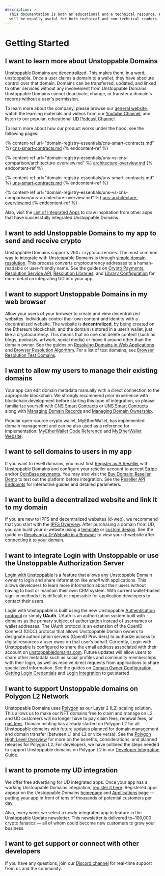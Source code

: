 ```yaml
---
description: >-
  This documentation is both an educational and a technical resource. We hope it
  will be equally useful for both technical and non-technical readers.
---
```


# Getting Started

## I want to learn more about Unstoppable Domains

Unstoppable Domains are decentralized. This makes them, in a word, unstoppable. Once a user claims a domain to a wallet, they have absolute control over that domain. Domains can be transferred, updated, and linked to other services without any involvement from Unstoppable Domains. Unstoppable Domains cannot deactivate, change, or transfer a domain's records without a user's permission.

To learn more about the company, please browse our [general website](https://unstoppabledomains.com), watch the learning materials and videos from our [Youtube Channel](https://www.youtube.com/c/UnstoppableDomains/videos), and listen to our popular, educational [UD Podcast Channel](https://open.spotify.com/show/2ZlyOpkkprGKS5KODk1PSS).

To learn more about how our product works under the hood, see the following pages:

{% content-ref url="domain-registry-essentials/cns-smart-contracts.md" %}
[cns-smart-contracts.md](domain-registry-essentials/cns-smart-contracts.md)
{% endcontent-ref %}

{% content-ref url="domain-registry-essentials/uns-vs-cns-comparison/architecture-overview.md" %}
[architecture-overview.md](domain-registry-essentials/uns-vs-cns-comparison/architecture-overview.md)
{% endcontent-ref %}

{% content-ref url="domain-registry-essentials/uns-smart-contracts.md" %}
[uns-smart-contracts.md](domain-registry-essentials/uns-smart-contracts.md)
{% endcontent-ref %}

{% content-ref url="domain-registry-essentials/uns-vs-cns-comparison/uns-architecture-overview.md" %}
[uns-architecture-overview.md](domain-registry-essentials/uns-vs-cns-comparison/uns-architecture-overview.md)
{% endcontent-ref %}

Also, visit the [List of Integrated Apps](https://unstoppabledomains.com/apps) to draw inspiration from other apps that have successfully integrated Unstoppable Domains.

## I want to add Unstoppable Domains to my app to send and receive crypto

Unstoppable Domains supports 260+ cryptocurrencies. The most common way to integrate with Unstoppable Domains is through [simple domain resolution](domain-registry-essentials/resolving-domain-records.md). This process converts cryptocurrency addresses to a human-readable or user-friendly name. See the guides on [Crypto Payments](send-and-receive-crypto-payments/crypto-payments.md), [Resolution Service API](send-and-receive-crypto-payments/crypto-payments.md#domain-resolution-using-resolution-service), [Resolution Libraries](send-and-receive-crypto-payments/resolution-libraries/), and [Library Configuration](send-and-receive-crypto-payments/resolution-libraries/library-configuration.md) for more detail on integrating UD into your app.

## I want to support Unstoppable Domains in my web browser

Allow your users of your browser to create and view decentralized websites. Individuals control their own content and identity with a decentralized website. The website is **decentralized**, by being created on the Ethereum blockchain, and the domain is stored in a user’s wallet, just like a cryptocurrency. This means that no one can delete content (such as blogs, podcasts, artwork, social media) or move it around other than the domain owner. See the guides on [Resolving Domains in Web Applications](support-unstoppable-domains-in-a-web-browser/resolving-domains-in-web-applications.md) and [Browser Resolution Algorithm](support-unstoppable-domains-in-a-web-browser/browser-resolution-algorithm.md). For a list of test domains, see [Browser Resolution Test Domains](support-unstoppable-domains-in-a-web-browser/test-domains.md).

## I want to allow my users to manage their existing domains

Your app can edit domain metadata manually with a direct connection to the appropriate blockchain. We strongly recommend prior experience with blockchain development before starting this type of integration, so please familiarize yourself with [CNS Smart Contracts](domain-registry-essentials/cns-smart-contracts.md) or [UNS Smart Contracts](domain-registry-essentials/uns-smart-contracts.md) along with [Managing Domain Records](allow-my-users-to-manage-existing-domains/managing-domain-records.md) and [Managing Domain Ownership](allow-my-users-to-manage-existing-domains/managing-domain-ownership/).

Popular open-source crypto wallet, MyEtherWallet, has implemented domain management and can be also used as a reference for implementation: [MyEtherWallet Code Reference](https://github.com/MyEtherWallet/MyEtherWallet/tree/master/src/dapps/Unstoppable) and [MyEtherWallet Website](https://www.myetherwallet.com).

## I want to sell domains to users in my app

If you want to resell domains, you must first [Register as A Reseller](sell-domains-to-users-in-my-app/register-as-reseller.md) with Unstoppable Domains and configure your reseller account to accept [Stripe](sell-domains-to-users-in-my-app/reseller-integration-guides/stripe-payments-guide.md) and/or [CoinBase payments](sell-domains-to-users-in-my-app/reseller-integration-guides/coinbase-payments-guide.md). You may also visit the [Buy Domain: Reseller Demo](https://unstoppabledomains.github.io/reseller-demo/#/reseller-demo) to test out the platform before integration. See the [Reseller API Endpoints](sell-domains-to-users-in-my-app/reseller-api-endpoints.md) for interactive guides and detailed parameters.

## I want to build a decentralized website and link it to my domain

If you are new to IPFS and decentralized websites (d-web), we recommend that you start with the [IPFS Overview](build-a-decentralized-website/overview-of-ipfs-and-d-web.md). After purchasing a domain from UD, you can build your d-website using a [template](build-a-decentralized-website/connecting-your-d-website-to-your-domain/using-a-template-for-your-d-website.md) or [custom design](build-a-decentralized-website/connecting-your-d-website-to-your-domain/building-a-custom-d-website.md). See the guide on [Resolving a D-Website in a Browser](build-a-decentralized-website/resolving-a-d-website-in-a-browser.md) to view your d-website after [connecting it to your domain](build-a-decentralized-website/connecting-your-d-website-to-your-domain/).

## I want to integrate Login with Unstoppable or use the Unstoppable Authorization Server

[Login with Unstoppable](login-with-unstoppable/high-level-overview.md) is a feature that allows any Unstoppable Domain owner to login and share information like _email_ with applications. This allows developers to learn more information about their users without having to host or maintain their own CRM system. With current wallet-based sign-in methods it is difficult or impossible for application developers to contact their users.

Login with Unstoppable is built using the new Unstoppable [Authentication protocol](login-with-unstoppable/authorization-server/authentication-protocol.md) or simply **UAuth**. UAuth is an authorization system built with domains as the primary subject of authorization instead of usernames or wallet addresses. The UAuth protocol is an extension of the OpenID Connect (OIDC) protocol that allows Unstoppable Domain owners to designate authorization servers (OpenID Providers) to authorize access to digital resources a user owns on that user’s behalf. Currently, Login with Unstoppable is configured to share the email address associated with their account on [unstoppabledomains.com](http://unstoppabledomains.com). Future updates will allow users to share other metadata such as social profiles and community memberships with their login, as well as receive direct requests from applications to share specialized information. See the guides on [Domain Owner Configuration](broken-reference), [Getting Login Credentials](login-with-unstoppable/getting-login-credentials.md) and [Login Integration](login-with-unstoppable/login-integration-guides/) to get started.

## I want to support Unstoppable domains on Polygon L2 Network

Unstoppable Domains uses [Polygon](https://polygon.technology) as our Layer 2 (L2) scaling solution. This allows us to make our NFT domains free to claim and manage on L2, and UD customers will no longer have to pay claim fees, renewal fees, or [gas fees](https://youtu.be/h3rP3Ptvka4). Domain minting has already started on Polygon L2 for all Unstoppable domains with future updates planned for domain management and domain transfer (between L1 and L2 or vice versa). See the [Polygon High Level Overview](polygon-l2-network/polygon-high-level-overview.md) for more on the benefits, considerations, and planned releases for Polygon L2. For developers, we have outlined the steps needed to support Unstoppable domains on Polygon L2 in our [Developer Integration Guide](polygon-l2-network/polygon-developer-integration.md).

## I want to promote my UD integration

We offer free advertising for UD integrated apps. Once your app has a working Unstoppable Domains integration, [register it here](https://unstoppabledomains.com/app-submission). Registered apps appear on the Unstoppable Domains [homepage](https://unstoppabledomains.com) and [Applications](https://unstoppabledomains.com/apps) page — putting your app in front of tens of thousands of potential customers per day.

Also, every week we select a newly-integrated app to feature in the Unstoppable Update newsletter. This newsletter is delivered to\~100,000 crypto fanatics — all of whom could become new customers to grow your business.

## I want to get support or connect with other developers

If you have any questions, join our [Discord channel](https://discord.gg/b6ZVxSZ9Hn) for real-time support from us and the community.
